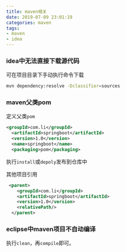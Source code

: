 ```yaml
---
title: maven相关
date: 2019-07-09 23:01:19
categories: maven
tags:
- maven
- idea
---
```


### idea中无法直接下载源代码

可在项目目录下手动执行命令下载

```bash
mvn dependency:resolve -Dclassifier=sources
```

### maven父类pom

定义父类`pom`

```xml
<groupId>com.li</groupId>
  <artifactId>springboot</artifactId>
  <version>1.0</version>
  <name>springboot</name>
  <packaging>pom</packaging>
```

执行`install`或`depoly`发布到仓库中

其他项目引用

```xml
 <parent>
    <groupId>com.li</groupId>
    <artifactId>springboot</artifactId>
    <version>1.0</version>
    <relativePath/>
  </parent>
```

### eclipse中maven项目不自动编译

执行`clean`，再`compile`即可。
